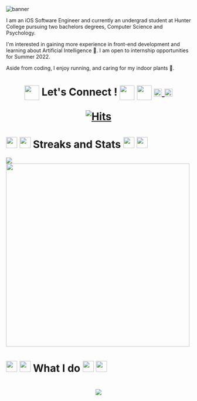 

<!---
BANNER
--->
![banner](https://user-images.githubusercontent.com/44416323/149036229-139d9498-7fc6-4662-89a1-c0915183a2d8.png)

I am an iOS Software Engineer and currently an undergrad student at Hunter College pursuing two bachelors degrees, Computer Science and Psychology. 

I'm interested in gaining more experience in front-end development and learning about Artificial Intelligence 🧐. I am open to internship opportunities for Summer 2022. 

Aside from coding, I enjoy running, and caring for my indoor plants 🌱.



<!---
LETS CONNECT
--->


 <h1 align="center"> 
  <img align="center" src="https://media.giphy.com/media/xEEzGpNOstpHkS9UaZ/giphy.gif" width="40px"> 
  Let's Connect ! 
  <img align="center" src="https://media.giphy.com/media/xEEzGpNOstpHkS9UaZ/giphy.gif" width="40px"> 
  <img align="center" src="https://media.giphy.com/media/mN0ooWAdWOV7Xhq2TY/giphy.gif" width="40px"> 
  
  
  
<a href="https://twitter.com/KomalKaur99">
  <img align="center" alt="Komal Kaur | Twitter" width="22px" src="https://raw.githubusercontent.com/peterthehan/peterthehan/master/assets/twitter.svg" />
</a>
<a href="https://www.linkedin.com/in/kkomal/">
  <img align="center" alt="Komal's LinkedIN" width="22px" src="https://raw.githubusercontent.com/peterthehan/peterthehan/master/assets/linkedin.svg" />
</a>
 
<!---
PROFILE COUNTER
--->
  
[![Hits](https://hits.seeyoufarm.com/api/count/incr/badge.svg?url=https%3A%2F%2Fgithub.com%2FKomal914%2Fhit-counter&count_bg=%23EC83FF&title_bg=%2368E63E&icon=&icon_color=%23E7E7E7&title=hits&edge_flat=false)](https://hits.seeyoufarm.com)

 
</h1>
 
 
 <!---
GITHUB Streaks
--->
 <div >
 
  <h1 >
    <img src="https://media.giphy.com/media/xT9IgjNENUaf4ypqBa/giphy.gif" width="30px" >
  <img src="https://media.giphy.com/media/areg3RSg6jCXThzdvD/giphy.gif" width="30px" >
    Streaks and Stats
    <img src="https://media.giphy.com/media/xT9IgjNENUaf4ypqBa/giphy.gif" width="30px" >
  <img src="https://media.giphy.com/media/areg3RSg6jCXThzdvD/giphy.gif" width="30px" >
  </h1>
  
<!--   <img src="https://media.giphy.com/media/1wPC7g6WN1HtqAiBq1/giphy.gif" width="60px"  > 
 -->
  <img align="center" src="https://github-readme-streak-stats.herokuapp.com/?user=Komal914&theme=radical&show)"  />
<!--   <img src="https://media.giphy.com/media/1wPC7g6WN1HtqAiBq1/giphy.gif" width="60px"  >  -->
  
 
 <!---
GITHUB STATS
--->

<!--  <img src="https://media.giphy.com/media/MCJtWQoLo38F3LMNmu/giphy.gif" width="60px"  >  -->
  <img align="center" src="https://github-readme-stats.vercel.app/api?username=komal914&theme=radical&show_icons=true"  width="500px"  />
<!--  <img src="https://media.giphy.com/media/MCJtWQoLo38F3LMNmu/giphy.gif" width="60px"  >  -->

 
  </div>
 
 
 
 
 
 <!---
LANG STATS
--->

<!-- <p align="center">
 <img src="https://media.giphy.com/media/Vf3ZKdillTMOOaOho0/giphy.gif" width="100px"  > 
  <img align="center" src="https://github-readme-stats.vercel.app/api/top-langs/?username=komal914&theme=radical&layout=compact"  width="500px"  />
 <img src="https://media.giphy.com/media/Vf3ZKdillTMOOaOho0/giphy.gif" width="100px"  > 
 </p> -->

 
 <h1>
  <img src="https://media.giphy.com/media/xT9IgjNENUaf4ypqBa/giphy.gif" width="30px" >
  <img src="https://media.giphy.com/media/areg3RSg6jCXThzdvD/giphy.gif" width="30px" >
  What I do
  <img src="https://media.giphy.com/media/xT9IgjNENUaf4ypqBa/giphy.gif" width="30px" >
  <img src="https://media.giphy.com/media/areg3RSg6jCXThzdvD/giphy.gif" width="30px" >
 </h1>
 <h1 align= "center">
  <img src="https://im4.ezgif.com/tmp/ezgif-4-811876392a.gif" >
</h1>
 

 <!---
CURRENT MOOD CODE BELOW-> not active

<h1 align="center"> Current Mood: 
  
 <img align="center" src="https://media.giphy.com/media/r0PYzzxw81gfKcu13G/giphy.gif" width="200px"> 
 
 </h1>

--->










<!---
Komal914/Komal914 is a ✨ special ✨ repository because its `README.md` (this file) appears on your GitHub profile.
You can click the Preview link to take a look at your changes.
--->
